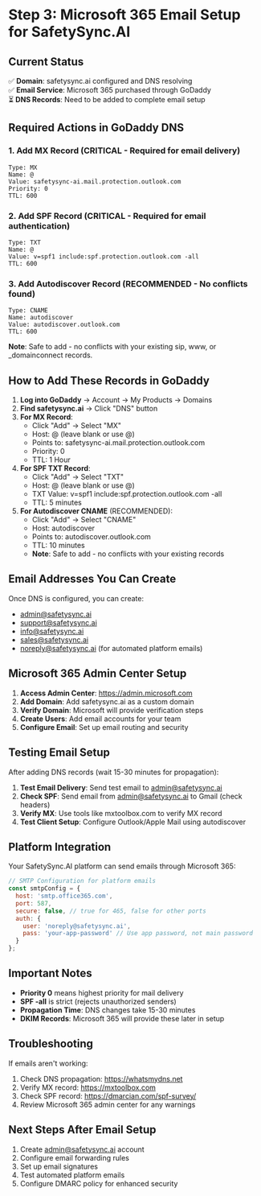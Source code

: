 # Step 3: Microsoft 365 Email Setup for SafetySync.AI

## Current Status
✅ **Domain**: safetysync.ai configured and DNS resolving  
✅ **Email Service**: Microsoft 365 purchased through GoDaddy  
⏳ **DNS Records**: Need to be added to complete email setup  

## Required Actions in GoDaddy DNS

### 1. Add MX Record (CRITICAL - Required for email delivery)
```
Type: MX
Name: @
Value: safetysync-ai.mail.protection.outlook.com
Priority: 0
TTL: 600
```

### 2. Add SPF Record (CRITICAL - Required for email authentication)
```
Type: TXT
Name: @
Value: v=spf1 include:spf.protection.outlook.com -all
TTL: 600
```

### 3. Add Autodiscover Record (RECOMMENDED - No conflicts found)
```
Type: CNAME
Name: autodiscover
Value: autodiscover.outlook.com
TTL: 600
```
**Note**: Safe to add - no conflicts with your existing sip, www, or _domainconnect records.

## How to Add These Records in GoDaddy

1. **Log into GoDaddy** → Account → My Products → Domains
2. **Find safetysync.ai** → Click "DNS" button
3. **For MX Record**:
   - Click "Add" → Select "MX"
   - Host: @ (leave blank or use @)
   - Points to: safetysync-ai.mail.protection.outlook.com
   - Priority: 0
   - TTL: 1 Hour
4. **For SPF TXT Record**:
   - Click "Add" → Select "TXT"
   - Host: @ (leave blank or use @)
   - TXT Value: v=spf1 include:spf.protection.outlook.com -all
   - TTL: 5 minutes
5. **For Autodiscover CNAME** (RECOMMENDED):
   - Click "Add" → Select "CNAME"
   - Host: autodiscover
   - Points to: autodiscover.outlook.com
   - TTL: 10 minutes
   - **Note**: Safe to add - no conflicts with your existing records

## Email Addresses You Can Create

Once DNS is configured, you can create:
- admin@safetysync.ai
- support@safetysync.ai
- info@safetysync.ai
- sales@safetysync.ai
- noreply@safetysync.ai (for automated platform emails)

## Microsoft 365 Admin Center Setup

1. **Access Admin Center**: https://admin.microsoft.com
2. **Add Domain**: Add safetysync.ai as a custom domain
3. **Verify Domain**: Microsoft will provide verification steps
4. **Create Users**: Add email accounts for your team
5. **Configure Email**: Set up email routing and security

## Testing Email Setup

After adding DNS records (wait 15-30 minutes for propagation):

1. **Test Email Delivery**: Send test email to admin@safetysync.ai
2. **Check SPF**: Send email from admin@safetysync.ai to Gmail (check headers)
3. **Verify MX**: Use tools like mxtoolbox.com to verify MX record
4. **Test Client Setup**: Configure Outlook/Apple Mail using autodiscover

## Platform Integration

Your SafetySync.AI platform can send emails through Microsoft 365:

```javascript
// SMTP Configuration for platform emails
const smtpConfig = {
  host: 'smtp.office365.com',
  port: 587,
  secure: false, // true for 465, false for other ports
  auth: {
    user: 'noreply@safetysync.ai',
    pass: 'your-app-password' // Use app password, not main password
  }
};
```

## Important Notes

- **Priority 0** means highest priority for mail delivery
- **SPF -all** is strict (rejects unauthorized senders)
- **Propagation Time**: DNS changes take 15-30 minutes
- **DKIM Records**: Microsoft 365 will provide these later in setup

## Troubleshooting

If emails aren't working:
1. Check DNS propagation: https://whatsmydns.net
2. Verify MX record: https://mxtoolbox.com
3. Check SPF record: https://dmarcian.com/spf-survey/
4. Review Microsoft 365 admin center for any warnings

## Next Steps After Email Setup

1. Create admin@safetysync.ai account
2. Configure email forwarding rules
3. Set up email signatures
4. Test automated platform emails
5. Configure DMARC policy for enhanced security